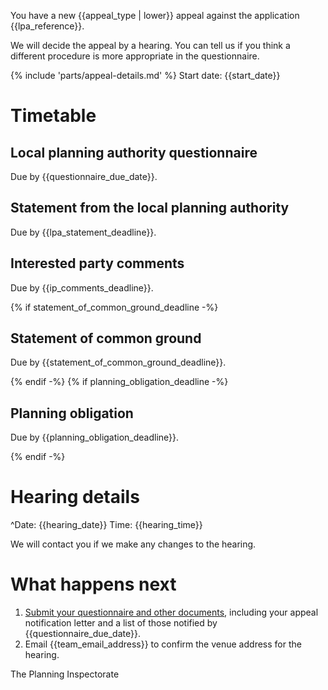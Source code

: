 You have a new {{appeal_type | lower}} appeal against the application {{lpa_reference}}.

We will decide the appeal by a hearing. You can tell us if you think a different procedure is more appropriate in the questionnaire.

{% include 'parts/appeal-details.md' %}
Start date: {{start_date}}

# Timetable

## Local planning authority questionnaire
Due by {{questionnaire_due_date}}.

## Statement from the local planning authority
Due by {{lpa_statement_deadline}}.

## Interested party comments
Due by {{ip_comments_deadline}}.

{% if statement_of_common_ground_deadline -%}
## Statement of common ground
Due by {{statement_of_common_ground_deadline}}.

{% endif -%}
{% if planning_obligation_deadline -%}
## Planning obligation
Due by {{planning_obligation_deadline}}.

{% endif -%}

# Hearing details

^Date: {{hearing_date}}
Time: {{hearing_time}}

We will contact you if we make any changes to the hearing.

# What happens next

1. [Submit your questionnaire and other documents]({{front_office_url}}/manage-appeals/{{appeal_reference_number}}), including your appeal notification letter and a list of those notified by {{questionnaire_due_date}}.
2. Email {{team_email_address}} to confirm the venue address for the hearing.

The Planning Inspectorate
